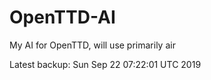 # OpenTTD-AI
My AI for OpenTTD, will use primarily air

Latest backup: Sun Sep 22 07:22:01 UTC 2019
